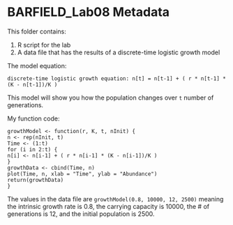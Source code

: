 # BARFIELD_Lab08 Metadata

This folder contains:
1. R script for the lab
2. A data file that has the results of a discrete-time logistic growth model

The model equation:
```
discrete-time logistic growth equation: n[t] = n[t-1] + ( r * n[t-1] * (K - n[t-1])/K )
```
This model will show you how the population changes over `t` number of generations.

My function code:
```
growthModel <- function(r, K, t, nInit) {
n <- rep(nInit, t)
Time <- (1:t)
for (i in 2:t) {
n[i] <- n[i-1] + ( r * n[i-1] * (K - n[i-1])/K )
}
growthData <- cbind(Time, n)
plot(Time, n, xlab = "Time", ylab = "Abundance")
return(growthData)
}
```

The values in the data file are `growthModel(0.8, 10000, 12, 2500)` meaning the intrinsic growth rate is 0.8, the carrying capacity is 10000, the # of generations is 12, and the initial population is 2500. 


